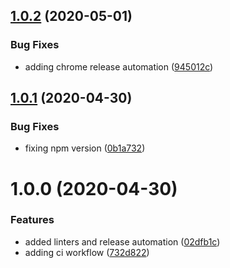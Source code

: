 ## [1.0.2](https://github.com/nass600/tivan/compare/1.0.1...1.0.2) (2020-05-01)


### Bug Fixes

* adding chrome release automation ([945012c](https://github.com/nass600/tivan/commit/945012c938af7cd302e13ed682842d77d6b0aa40))

## [1.0.1](https://github.com/nass600/tivan/compare/1.0.0...1.0.1) (2020-04-30)

### Bug Fixes

-   fixing npm version ([0b1a732](https://github.com/nass600/tivan/commit/0b1a7327411312154644cc9e40ad151732269c6e))

# 1.0.0 (2020-04-30)

### Features

-   added linters and release automation ([02dfb1c](https://github.com/nass600/tivan/commit/02dfb1c9b9fd13accff7e50b9138c99c150cd660))
-   adding ci workflow ([732d822](https://github.com/nass600/tivan/commit/732d822655149a101348f90410d83e19e6889a5f))
